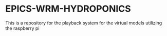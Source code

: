 # EPICS-WRM-HYDROPONICS
This is a repository for the playback system  for the virtual models utilizing the raspberry pi
